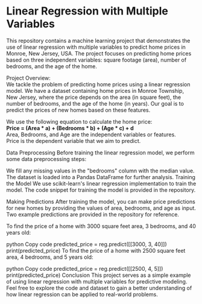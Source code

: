 <h1>Linear Regression with Multiple Variables</h1>

<p>
This repository contains a machine learning project that demonstrates the use of linear regression with multiple variables to predict home prices in Monroe, New Jersey, USA. The project focuses on predicting home prices based on three independent variables: square footage (area), number of bedrooms, and the age of the home.
</p>


<p>
Project Overview: <br>
We tackle the problem of predicting home prices using a linear regression model. We have a dataset containing home prices in Monroe Township, New Jersey, where the price depends on the area (in square feet), the number of bedrooms, and the age of the home (in years). Our goal is to predict the prices of new homes based on these features.



We use the following equation to calculate the home price: <br>
<b>Price = (Area * a) + (Bedrooms * b) + (Age * c) + d</b><br>
Area, Bedrooms, and Age are the independent variables or features.<br>
Price is the dependent variable that we aim to predict.
</p>

Data Preprocessing
Before training the linear regression model, we perform some data preprocessing steps:

We fill any missing values in the "bedrooms" column with the median value.
The dataset is loaded into a Pandas DataFrame for further analysis.
Training the Model
We use scikit-learn's linear regression implementation to train the model. The code snippet for training the model is provided in the repository.

Making Predictions
After training the model, you can make price predictions for new homes by providing the values of area, bedrooms, and age as input. Two example predictions are provided in the repository for reference.

To find the price of a home with 3000 square feet area, 3 bedrooms, and 40 years old:

python
Copy code
predicted_price = reg.predict([[3000, 3, 40]])
print(predicted_price)
To find the price of a home with 2500 square feet area, 4 bedrooms, and 5 years old:

python
Copy code
predicted_price = reg.predict([[2500, 4, 5]])
print(predicted_price)
Conclusion
This project serves as a simple example of using linear regression with multiple variables for predictive modeling. Feel free to explore the code and dataset to gain a better understanding of how linear regression can be applied to real-world problems. 
